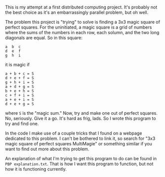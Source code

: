 This is my attempt at a first distributed computing project. It's probably not the best choice as it's an 
embarrassingly parallel problem, but oh well.

The problem this project is "trying" to solve is finding a 3x3 magic square of perfect squares. For the 
uninitiated, a magic square is a grid of numbers where the sums of the numbers in each row, each solumn, and 
the two long diagonals are equal. So in this square:
```
a  b  c
d  e  f
g  h  i
```
it is magic if
```
a + b + c = S
d + e + f = S
g + h + i = S
a + d + g = S
b + e + h = S
c + f + i = S
a + e + i = S
d + e + g = S
```
where `S` is the "magic sum." Now, try and make one out of perfect squares. No, seriously. Give it a go. It's
hard as frig, lads. So I wrote this program to try and find one.

In the code I make use of a couple tricks that I found on a webpage dedicated to this problem. I can't be 
bothered to link it, so search for "3x3 magic square of perfect squares MultiMagie" or something similar if 
you want to find out more about this problem.


An explanation of what I'm trying to get this program to do can be found in `PBP explanation.txt`. That is
how I want this program to function, but not how it is functioning currently.
